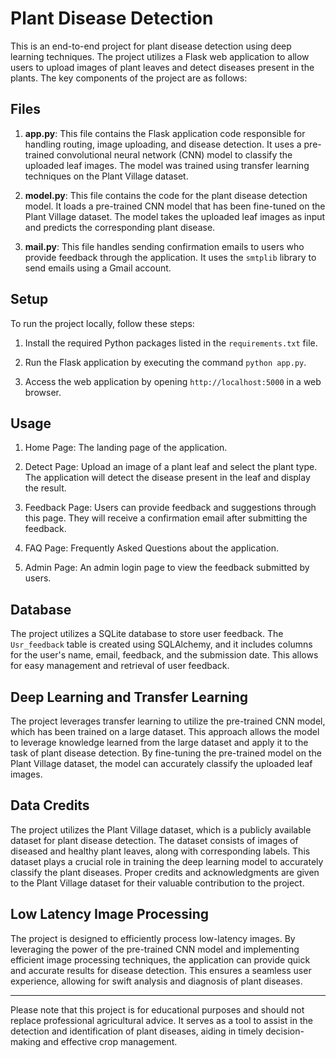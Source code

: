 # Plant Disease Detection

This is an end-to-end project for plant disease detection using deep learning techniques. The project utilizes a Flask web application to allow users to upload images of plant leaves and detect diseases present in the plants. The key components of the project are as follows:

## Files

1. **app.py**: This file contains the Flask application code responsible for handling routing, image uploading, and disease detection. It uses a pre-trained convolutional neural network (CNN) model to classify the uploaded leaf images. The model was trained using transfer learning techniques on the Plant Village dataset.

2. **model.py**: This file contains the code for the plant disease detection model. It loads a pre-trained CNN model that has been fine-tuned on the Plant Village dataset. The model takes the uploaded leaf images as input and predicts the corresponding plant disease.

3. **mail.py**: This file handles sending confirmation emails to users who provide feedback through the application. It uses the `smtplib` library to send emails using a Gmail account.

## Setup

To run the project locally, follow these steps:

1. Install the required Python packages listed in the `requirements.txt` file.

2. Run the Flask application by executing the command `python app.py`.

3. Access the web application by opening `http://localhost:5000` in a web browser.

## Usage

1. Home Page: The landing page of the application.

2. Detect Page: Upload an image of a plant leaf and select the plant type. The application will detect the disease present in the leaf and display the result.

3. Feedback Page: Users can provide feedback and suggestions through this page. They will receive a confirmation email after submitting the feedback.

4. FAQ Page: Frequently Asked Questions about the application.

5. Admin Page: An admin login page to view the feedback submitted by users.


## Database

The project utilizes a SQLite database to store user feedback. The `Usr_feedback` table is created using SQLAlchemy, and it includes columns for the user's name, email, feedback, and the submission date. This allows for easy management and retrieval of user feedback.

## Deep Learning and Transfer Learning

The project leverages transfer learning to utilize the pre-trained CNN model, which has been trained on a large dataset. This approach allows the model to leverage knowledge learned from the large dataset and apply it to the task of plant disease detection. By fine-tuning the pre-trained model on the Plant Village dataset, the model can accurately classify the uploaded leaf images.

## Data Credits

The project utilizes the Plant Village dataset, which is a publicly available dataset for plant disease detection. The dataset consists of images of diseased and healthy plant leaves, along with corresponding labels. This dataset plays a crucial role in training the deep learning model to accurately classify the plant diseases. Proper credits and acknowledgments are given to the Plant Village dataset for their valuable contribution to the project.

## Low Latency Image Processing

The project is designed to efficiently process low-latency images. By leveraging the power of the pre-trained CNN model and implementing efficient image processing techniques, the application can provide quick and accurate results for disease detection. This ensures a seamless user experience, allowing for swift analysis and diagnosis of plant diseases.

---

Please note that this project is for educational purposes and should not replace professional agricultural advice. It serves as a tool to assist in the detection and identification of plant diseases, aiding in timely decision-making and effective crop management.
